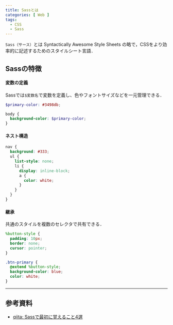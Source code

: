 ```yaml
---
title: Sassとは
categories: [ Web ]
tags:
  - CSS
  - Sass
---
```


`Sass（サース）`とは Syntactically Awesome Style Sheets の略で，CSSをより効率的に記述するためのスタイルシート言語．


## Sassの特徴

#### 変数の定義

Sassでは`$変数名`で変数を定義し、色やフォントサイズなどを一元管理できる．

```scss
$primary-color: #3498db;

body {
  background-color: $primary-color;
}
```

#### ネスト構造

```scss
nav {
  background: #333;
  ul {
    list-style: none;
    li {
      display: inline-block;
      a {
        color: white;
      }
    }
  }
}
```

#### 継承
共通のスタイルを複数のセレクタで共有できる．

```scss
%button-style {
  padding: 10px;
  border: none;
  cursor: pointer;
}

.btn-primary {
  @extend %button-style;
  background-color: blue;
  color: white;
}
```


---
## 参考資料
- [qiita: Sassで最初に覚えること4選](https://qiita.com/f-ono/items/3e947c32dc0a35d0f77d)


<!-- リンク -->
